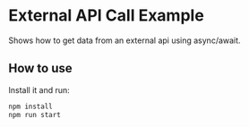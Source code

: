 External API Call Example
=========================

Shows how to get data from an external api using async/await.

## How to use

Install it and run:

```bash
npm install
npm run start
```
